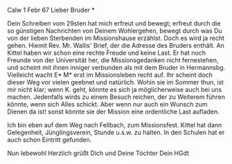  Calw 1 Febr 67
Lieber Bruder <Ostertag>*

Dein Schreiben vom 29sten hat mich erfreut und bewegt; erfreut durch die so günstigen Nachrichten von Deinem Wohlergehen, bewegt durch was Du von der lieben Sterbenden im Missionshause erzählst. Doch es wird ja recht gehen. 
Hiemit Rev. Mr. Wallis' Brief, der die Adresse des Bruders enthält. 
An Kittel haben wir schon eine rechte Freude und keine Last. Er hat noch Freunde von der Universität her, die Missionsgedanken nicht fernestehen, und scheint mit ihnen inniger verbunden als mit dem Bruder in Hermannsbg. 
Vielleicht wacht E<lis>* M<ackay>* erst im Missionsleben recht auf. Ihr scheint doch dieser Weg vor vielen geebnet und natürlich. Wohin sie im Sommer thun, ist mir nicht klar; wenn K. geht, könnte es sich ja möglicherweise auch bei uns machen. Jedenfalls wirds zu einem Besuch reichen, der zu Weiterem führen könnte, wenn sich Alles schickt. Aber wenn nur auch ein Wunsch zum Dienen da ist! sonst könnte sie der Mission eine ordentliche Last aufladen.

Ich bin eben auf dem Weg nach Fellbach, zum Missionsfest. Kittel hat dann Gelegenheit, Jünglingsverein, Stunde u.s.w. zu halten. In den Schulen hat er auch schon Eintritt gefunden.

Nun lebewohl Herzlich grüßt Dich und Deine Töchter
 Dein HGdt
